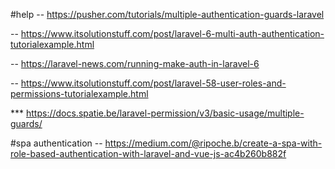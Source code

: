 #help
-- https://pusher.com/tutorials/multiple-authentication-guards-laravel

-- https://www.itsolutionstuff.com/post/laravel-6-multi-auth-authentication-tutorialexample.html

-- https://laravel-news.com/running-make-auth-in-laravel-6

-- https://www.itsolutionstuff.com/post/laravel-58-user-roles-and-permissions-tutorialexample.html

*** https://docs.spatie.be/laravel-permission/v3/basic-usage/multiple-guards/ 

#spa authentication
-- https://medium.com/@ripoche.b/create-a-spa-with-role-based-authentication-with-laravel-and-vue-js-ac4b260b882f
